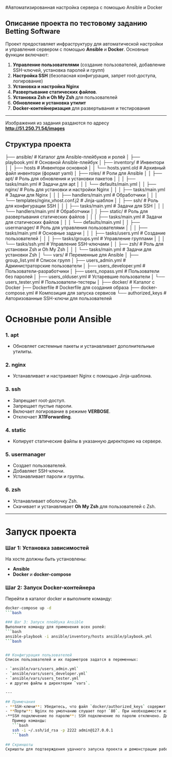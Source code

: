 #Автоматизированная настройка сервера с помощью Ansible и Docker

## Описание проекта по тестовому заданию Betting Software
Проект предоставляет инфраструктуру для автоматической настройки и управления сервером с помощью **Ansible** и **Docker**. Основные функции включают:

1. **Управление пользователями** (создание пользователей, добавление SSH-ключей, установка паролей и групп)
2. **Настройка SSH** (безопасная конфигурация, запрет root-доступа, логирование)
3. **Установка и настройка Nginx** 
4. **Развертывание статических файлов**.
5. **Установка Zsh и Oh My Zsh** для пользователей
6. **Обновление и установка утилит**
7. **Docker-контейнеризация** для развертывания и тестирования

---
Изображения из задания раздаются по адресу **http://51.250.71.54/images**

## Структура проекта

├── ansible/                   # Каталог для Ansible-плейбуков и ролей
│   ├── playbook.yml           # Основной Ansible-плейбук
│   ├── inventory/             # Инвентори
│   │   ├── hosts              # Инвентори основной
│   │   └── hosts.yaml.old     # Архивный файл инвентори (формат yaml)
│   ├── roles/                 # Роли для Ansible
│   │   ├── apt/               # Роль для обновления и установки пакетов
│   │   │   ├── tasks/main.yml # Задачи для apt
│   │   │   └── defaults/main.yml
│   │   ├── nginx/             # Роль для установки и настройки Nginx
│   │   │   ├── tasks/main.yml # Задачи для Nginx
│   │   │   ├── handlers/main.yml # Обработчики
│   │   │   └── templates/nginx_vhost.conf.j2 # Jinja-шаблон
│   │   ├── ssh/               # Роль для конфигурации SSH
│   │   │   ├── tasks/main.yml # Задачи для SSH
│   │   │   └── handlers/main.yml # Обработчики
│   │   ├── static/            # Роль для развертывания статических файлов
│   │   │   ├── tasks/main.yml # Задачи для статических файлов
│   │   │   └── defaults/main.yml
│   │   ├── usermanager/       # Роль для управления пользователями
│   │   │   ├── tasks/main.yml # Основные задачи
│   │   │   ├── tasks/users.yml # Создание пользователей
│   │   │   ├── tasks/groups.yml # Управление группами
│   │   │   └── tasks/ssh.yml  # Управление SSH-ключами
│   │   ├── zsh/               # Роль для установки Zsh и Oh My Zsh
│   │   │   └── tasks/main.yml # Задачи для установки Zsh
│   └── vars/                  # Переменные для Ansible
│       ├── group_list.yml     # Список групп
│       ├── users_admin.yml    # Администраторские пользователи
│       ├── users_developer.yml # Пользователи-разработчики
│       ├── users_nopass.yml   # Пользователи без паролей
│       ├── users_olduser.yml  # Устаревшие пользователи
│       └── users_tester.yml   # Пользователи-тестеры
│
├── docker/                    # Каталог с Docker 
   ├── Dockerfile             # Dockerfile для создания образа
   ├── docker-compose.yml     # Композиция для запуска сервисов
   └── authorized_keys        # Авторизованные SSH-ключи для пользователей



# Основные роли Ansible

### 1. **apt** 
- Обновляет системные пакеты и устанавливает дополнительные утилиты.

### 2. **nginx**
- Устанавливает и настраивает Nginx с помощью Jinja-шаблона.

### 3. **ssh** 
- Запрещает root-доступ.
- Запрещает пустые пароли.
- Включает логирование в режиме **VERBOSE**.
- Отключает **X11Forwarding**.

### 4. **static**
- Копирует статические файлы в указанную директорию на сервере.

### 5. **usermanager**
- Создает пользователей.
- Добавляет SSH-ключи.
- Устанавливает пароли и группы.

### 6. **zsh**
- Устанавливает оболочку Zsh.
- Скачивает и устанавливает **Oh My Zsh** для пользователей с Zsh.

---


# Запуск проекта

### Шаг 1: Установка зависимостей
На хосте должны быть установлены:
- **Ansible**
- **Docker** и **docker-compose**

### Шаг 2: Запуск Docker-контейнера
Перейти в каталог docker и выполните команду:
```bash
docker-compose up -d
```bash

### Шаг 3: Запуск плейбука Ansible
Выполните команду для применения всех ролей:
```bash
ansible-playbook -i ansible/inventory/hosts ansible/playbook.yml
```bash


## Конфигурация пользователей
Список пользователей и их параметров задатся в переменных:

- `ansible/vars/users_admin.yml`
- `ansible/vars/users_developer.yml`
- `ansible/vars/users_tester.yml`
- и другие файлы в директории `vars`.

---

## Примечания
- **SSH-ключи**: Убедитесь, что файл `docker/authorized_keys` содержит корректные публичные SSH-ключи.  
- **Порты**: Nginx по умолчанию слушает порт `80`. При необходимости измените конфигурацию в файле `nginx_vhost.conf.j2`.
-**SSH подключение по паролю**: SSH подключение по паролю отключено. Для подлкючения к контейнеру под созданными пользователями нужно использовать связку ключей.
   Пример команды:
   ```bash
   ssh -i ~/.ssh/id_rsa -p 2222 admin@127.0.0.1
   ```bash
   
## Скриншоты
Скришоты для подтверждения удачного запуска проекта и демонстрации работы
   
   
   

   
   

